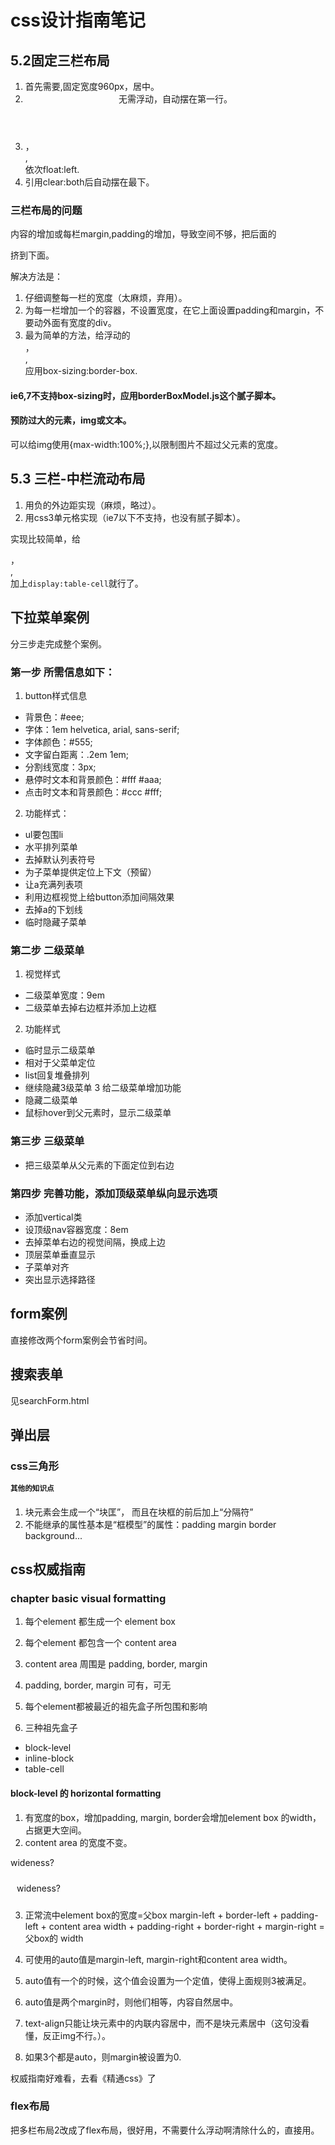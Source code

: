 # css设计指南笔记
## 5.2固定三栏布局
1. 首先需要<wrapper>,固定宽度960px，居中。
2. <header>无需浮动，自动摆在第一行。
3. <nav>，<article>,<aside>依次float:left.
4. <footer>引用clear:both后自动摆在最下。

### 三栏布局的问题
内容的增加或每栏margin,padding的增加，导致空间不够，把后面的<aside>挤到下面。

解决方法是：
1. 仔细调整每一栏的宽度（太麻烦，弃用）。
2. 为每一栏增加一个<inner>的容器，不设置宽度，在它上面设置padding和margin，不要动外面有宽度的div。
3. 最为简单的方法，给浮动的<nav>，<article>,<aside>应用box-sizing:border-box.

#### ie6,7不支持box-sizing时，应用borderBoxModel.js这个腻子脚本。

#### 预防过大的元素，img或文本。
可以给img使用{max-width:100%;},以限制图片不超过父元素的宽度。

## 5.3 三栏-中栏流动布局
1. 用负的外边距实现（麻烦，略过）。
2. 用css3单元格实现（ie7以下不支持，也没有腻子脚本）。

实现比较简单，给<nav>，<article>,<aside>加上`display:table-cell`就行了。

## 下拉菜单案例
分三步走完成整个案例。
### 第一步 所需信息如下：
1. button样式信息
  * 背景色：#eee;
  * 字体：1em helvetica, arial, sans-serif;
  * 字体颜色：#555;
  * 文字留白距离：.2em 1em;
  * 分割线宽度：3px;
  * 悬停时文本和背景颜色：#fff #aaa;
  * 点击时文本和背景颜色：#ccc #fff;
2. 功能样式：
  * ul要包围li
  * 水平排列菜单
  * 去掉默认列表符号
  * 为子菜单提供定位上下文（预留）
  * 让a充满列表项
  * 利用边框视觉上给button添加间隔效果
  * 去掉a的下划线
  * 临时隐藏子菜单

### 第二步 二级菜单
1. 视觉样式
  * 二级菜单宽度：9em
  * 二级菜单去掉右边框并添加上边框
2. 功能样式
  * 临时显示二级菜单
  * 相对于父菜单定位
  * list回复堆叠排列
  * 继续隐藏3级菜单
3 给二级菜单增加功能
  * 隐藏二级菜单
  * 鼠标hover到父元素时，显示二级菜单

### 第三步 三级菜单
  * 把三级菜单从父元素的下面定位到右边

### 第四步 完善功能，添加顶级菜单纵向显示选项
  * 添加vertical类
  * 设顶级nav容器宽度：8em
  * 去掉菜单右边的视觉间隔，换成上边
  * 顶层菜单垂直显示
  * 子菜单对齐
  * 突出显示选择路径

## form案例
直接修改两个form案例会节省时间。

## 搜索表单
见searchForm.html

## 弹出层

### css三角形

# 其他的知识点
1. 块元素会生成一个“块匡”， 而且在块框的前后加上“分隔符”
2. 不能继承的属性基本是“框模型”的属性：padding margin border background...

##  css权威指南
### chapter basic visual formatting

1. 每个element 都生成一个 element box
2. 每个element 都包含一个 content area
3. content area 周围是 padding, border, margin
4. padding, border, margin 可有，可无

1. 每个element都被最近的祖先盒子所包围和影响
2. 三种祖先盒子
  * block-level
  * inline-block
  * table-cell

#### block-level 的 horizontal formatting
1. 有宽度的box，增加padding, margin, border会增加element box 的width，占据更大空间。
2. content area 的宽度不变。

<p style="width: 200px;">wideness?</p>
<p style="width: 200px; padding: 10px;">wideness?</p>

3. 正常流中element box的宽度=父box
margin-left + border-left + padding-left + content area width + padding-right + border-right + margin-right = 父box的 width

4. 可使用的auto值是margin-left, margin-right和content area width。

5. auto值有一个的时候，这个值会设置为一个定值，使得上面规则3被满足。

6. auto值是两个margin时，则他们相等，内容自然居中。

7. text-align只能让块元素中的内联内容居中，而不是块元素居中（这句没看懂，反正img不行。）。

8. 如果3个都是auto，则margin被设置为0.

权威指南好难看，去看《精通css》了


### flex布局
把多栏布局2改成了flex布局，很好用，不需要什么浮动啊清除什么的，直接用。
